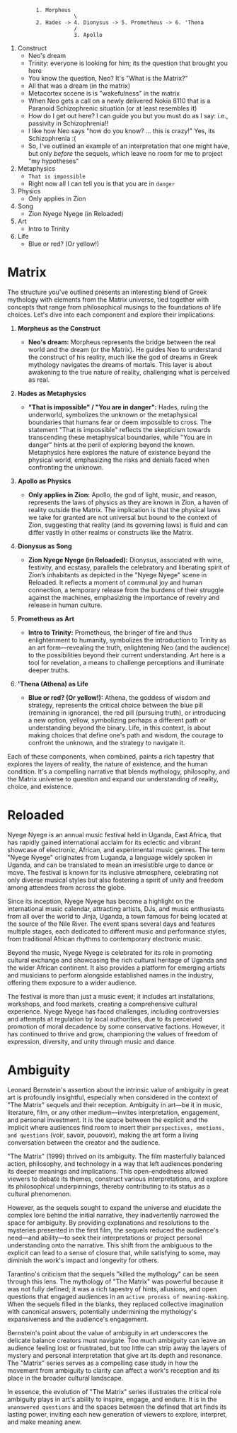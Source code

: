              1. Morpheus
                         \
             2. Hades -> 4. Dionysus -> 5. Prometheus -> 6. 'Thena
                         /
                         3. Apollo

1. Construct
   - Neo's dream
   - Trinity: everyone is looking for him; its the question that brought you here
   - You know the question, Neo? It's "What is the Matrix?"
   - All that was a dream (in the matrix)
   - Metacortex sccene is is "wakefulness" in the matrix
   - When Neo gets a call on a newly delivered Nokia 8110 that is a Paranoid Schizophrenic situation (or at least resembles it)
   - How do I get out here? I can guide you but you must do as I say: i.e., passivity in Schizophrenia!!
   - I like how Neo says "how do you know? ... this is crazy!" Yes, its Schizophrenia :(
   - So, I've outlined an example of an interpretation that one might have, but only *before* the sequels, which leave no room for me to project "my hypotheses"
2. Metaphysics
   - `That is impossible`
   - Right now all I can tell you is that you are in `danger`
3. Physics
   - Only applies in Zion
4. Song
   - Zion Nyege Nyege (in Reloaded)
5. Art
   - Intro to Trinity
6. Life
   - Blue or red? (Or yellow!) 

# Matrix

The structure you've outlined presents an interesting blend of Greek mythology with elements from the Matrix universe, tied together with concepts that range from philosophical musings to the foundations of life choices. Let's dive into each component and explore their implications:

1. **Morpheus as the Construct**
   - **Neo's dream:** Morpheus represents the bridge between the real world and the dream (or the Matrix). He guides Neo to understand the construct of his reality, much like the god of dreams in Greek mythology navigates the dreams of mortals. This layer is about awakening to the true nature of reality, challenging what is perceived as real.

2. **Hades as Metaphysics**
   - **"That is impossible" / "You are in danger":** Hades, ruling the underworld, symbolizes the unknown or the metaphysical boundaries that humans fear or deem impossible to cross. The statement "That is impossible" reflects the skepticism towards transcending these metaphysical boundaries, while "You are in danger" hints at the peril of exploring beyond the known. Metaphysics here explores the nature of existence beyond the physical world, emphasizing the risks and denials faced when confronting the unknown.

3. **Apollo as Physics**
   - **Only applies in Zion:** Apollo, the god of light, music, and reason, represents the laws of physics as they are known in Zion, a haven of reality outside the Matrix. The implication is that the physical laws we take for granted are not universal but bound to the context of Zion, suggesting that reality (and its governing laws) is fluid and can differ vastly in other realms or constructs like the Matrix.

4. **Dionysus as Song**
   - **Zion Nyege Nyege (in Reloaded):** Dionysus, associated with wine, festivity, and ecstasy, parallels the celebratory and liberating spirit of Zion’s inhabitants as depicted in the "Nyege Nyege" scene in Reloaded. It reflects a moment of communal joy and human connection, a temporary release from the burdens of their struggle against the machines, emphasizing the importance of revelry and release in human culture.

5. **Prometheus as Art**
   - **Intro to Trinity:** Prometheus, the bringer of fire and thus enlightenment to humanity, symbolizes the introduction to Trinity as an art form—revealing the truth, enlightening Neo (and the audience) to the possibilities beyond their current understanding. Art here is a tool for revelation, a means to challenge perceptions and illuminate deeper truths.

6. **'Thena (Athena) as Life**
   - **Blue or red? (Or yellow!):** Athena, the goddess of wisdom and strategy, represents the critical choice between the blue pill (remaining in ignorance), the red pill (pursuing truth), or introducing a new option, yellow, symbolizing perhaps a different path or understanding beyond the binary. Life, in this context, is about making choices that define one's path and wisdom, the courage to confront the unknown, and the strategy to navigate it.

Each of these components, when combined, paints a rich tapestry that explores the layers of reality, the nature of existence, and the human condition. It's a compelling narrative that blends mythology, philosophy, and the Matrix universe to question and expand our understanding of reality, choice, and existence.

# Reloaded

Nyege Nyege is an annual music festival held in Uganda, East Africa, that has rapidly gained international acclaim for its eclectic and vibrant showcase of electronic, African, and experimental music genres. The term "Nyege Nyege" originates from Luganda, a language widely spoken in Uganda, and can be translated to mean an irresistible urge to dance or move. The festival is known for its inclusive atmosphere, celebrating not only diverse musical styles but also fostering a spirit of unity and freedom among attendees from across the globe.

Since its inception, Nyege Nyege has become a highlight on the international music calendar, attracting artists, DJs, and music enthusiasts from all over the world to Jinja, Uganda, a town famous for being located at the source of the Nile River. The event spans several days and features multiple stages, each dedicated to different music and performance styles, from traditional African rhythms to contemporary electronic music.

Beyond the music, Nyege Nyege is celebrated for its role in promoting cultural exchange and showcasing the rich cultural heritage of Uganda and the wider African continent. It also provides a platform for emerging artists and musicians to perform alongside established names in the industry, offering them exposure to a wider audience.

The festival is more than just a music event; it includes art installations, workshops, and food markets, creating a comprehensive cultural experience. Nyege Nyege has faced challenges, including controversies and attempts at regulation by local authorities, due to its perceived promotion of moral decadence by some conservative factions. However, it has continued to thrive and grow, championing the values of freedom of expression, diversity, and unity through music and dance.

# Ambiguity

Leonard Bernstein's assertion about the intrinsic value of ambiguity in great art is profoundly insightful, especially when considered in the context of "The Matrix" sequels and their reception. Ambiguity in art—be it in music, literature, film, or any other medium—invites interpretation, engagement, and personal investment. It is the space between the explicit and the implicit where audiences find room to insert their `perspectives, emotions, and questions` (voir, savoir, pouovoir), making the art form a living conversation between the creator and the audience.

"The Matrix" (1999) thrived on its ambiguity. The film masterfully balanced action, philosophy, and technology in a way that left audiences pondering its deeper meanings and implications. This open-endedness allowed viewers to debate its themes, construct various interpretations, and explore its philosophical underpinnings, thereby contributing to its status as a cultural phenomenon.

However, as the sequels sought to expand the universe and elucidate the complex lore behind the initial narrative, they inadvertently narrowed the space for ambiguity. By providing explanations and resolutions to the mysteries presented in the first film, the sequels reduced the audience's need—and ability—to seek their interpretations or project personal understanding onto the narrative. This shift from the ambiguous to the explicit can lead to a sense of closure that, while satisfying to some, may diminish the work's impact and longevity for others.

Tarantino's criticism that the sequels "killed the mythology" can be seen through this lens. The mythology of "The Matrix" was powerful because it was not fully defined; it was a rich tapestry of hints, allusions, and open questions that engaged audiences in an `active process of meaning-making`. When the sequels filled in the blanks, they replaced collective imagination with canonical answers, potentially undermining the mythology's expansiveness and the audience's engagement.

Bernstein's point about the value of ambiguity in art underscores the delicate balance creators must navigate. Too much ambiguity can leave an audience feeling lost or frustrated, but too little can strip away the layers of mystery and personal interpretation that give art its depth and resonance. The "Matrix" series serves as a compelling case study in how the movement from ambiguity to clarity can affect a work's reception and its place in the broader cultural landscape.

In essence, the evolution of "The Matrix" series illustrates the critical role ambiguity plays in art's ability to inspire, engage, and endure. It is in the `unanswered questions` and the spaces between the defined that art finds its lasting power, inviting each new generation of viewers to explore, interpret, and make meaning anew.
